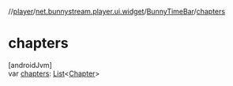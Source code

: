 //[player](../../../index.md)/[net.bunnystream.player.ui.widget](../index.md)/[BunnyTimeBar](index.md)/[chapters](chapters.md)

# chapters

[androidJvm]\
var [chapters](chapters.md): [List](https://kotlinlang.org/api/latest/jvm/stdlib/kotlin.collections/-list/index.html)&lt;[Chapter](../../net.bunnystream.player.model/-chapter/index.md)&gt;
